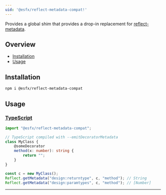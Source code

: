 ```yaml
---
uid: '@esfx/reflect-metadata-compat!'
---
```


Provides a global shim that provides a drop-in replacement for [reflect-metadata](https://npmjs.com/packages/reflect-metadata).

## Overview

* [Installation](#installation)
* [Usage](#usage)

## Installation

```sh
npm i @esfx/reflect-metadata-compat
```

## Usage

### [TypeScript](#tab/ts)
```ts
import "@esfx/reflect-metadata-compat";

// TypeScript compiled with --emitDecoratorMetadata
class MyClass {
    @someDecorator
    method(x: number): string {
        return "";
    }
}

const c = new MyClass();
Reflect.getMetadata("design:returntype", c, "method"); // String
Reflect.getMetadata("design:paramtypes", c, "method"); // [Number]
```

***
